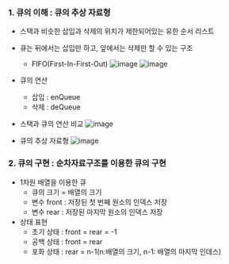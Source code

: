 ### 1. 큐의 이해 : 큐의 추상 자료형

- 스택과 비슷한 삽입과 삭제의 위치가 제한되어있는 유한 순서 리스트
- 큐는 뒤에서는 삽입만 하고, 앞에서는 삭제만 할 수 있는 구조
    - FIFO(First-In-First-Out)
     ![image](https://github.com/junzer0/CBNU-Major/assets/110384101/58b20b04-024f-4b5b-aa0a-3d658625e75b)
     ![image](https://github.com/junzer0/CBNU-Major/assets/110384101/f6f90d7e-0a18-4d57-a19d-0b4cc936d770)
     
- 큐의 연산
    - 삽입 : enQueue
    - 삭제 : deQueue
   
- 스택과 큐의 연산 비교
![image](https://github.com/junzer0/CBNU-Major/assets/110384101/4576d3c5-756c-425d-a67f-58f887618148)

- 큐의 추상 자료형
![image](https://github.com/junzer0/CBNU-Major/assets/110384101/6fc7431f-d8a8-4cf7-bb07-eb516b7c29b1)

### 2. 큐의 구현 : 순차자료구조를 이용한 큐의 구현

- 1차원 배열을 이용한 큐
    - 큐의 크기 = 배열의 크기
    - 변수 front : 저장된 첫 번째 원소의 인덱스 저장
    - 변수 rear : 저장된 마지막 원소의 인덱스 저장
- 상태 표현
    - 초기 상태 : front = rear = -1
    - 공백 상태 : front = rear
    - 포화 상태 : rear = n-1(n:배열의 크기, n-1: 배열의 마지막 인데스)
